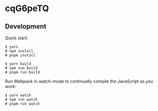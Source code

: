 # cqG6peTQ



## Development

Quick start:

```
$ yarn 
# npm install
# pnpm install
```

```
$ yarn build 
# npm run build
# pnpm run build
```

Run Webpack in watch-mode to continually compile the JavaScript as you work:

```
$ yarn watch 
# npm run watch
# pnpm run watch
```
